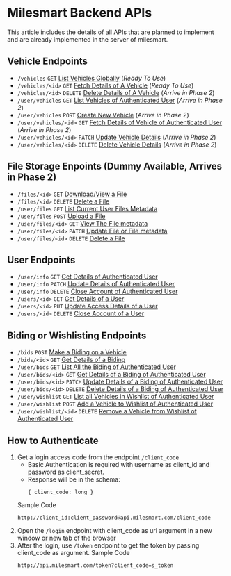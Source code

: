 # Milesmart Backend APIs
This article includes the details of all APIs that are planned to implement and are already implemented in the server of milesmart.
## Vehicle Endpoints
- `/vehicles` `GET` [List Vehicles Globally](Docs/Vehicles/QUERY.md) (*Ready To Use*)
- `/vehicles/<id>` `GET` [Fetch Details of A Vehicle](Docs/Vehicles/GET.md) (*Ready To Use*)
- `/vehicles/<id>` `DELETE` [Delete Details of A Vehicle](Docs/Vehicles/DELETE.md) (*Arrive in Phase 2*)
- `/user/vehicles` `GET` [List Vehicles of Authenticated User](Docs/User/Vehicles/QUERY.md) (*Arrive in Phase 2*)
- `/user/vehicles` `POST` [Create New Vehicle](Docs/User/Vehicles/POST.md) (*Arrive in Phase 2*)
- `/user/vehicles/<id>` `GET` [Fetch Details of Vehicle of Authenticated User](Docs/User/Vehicles/GET.md) (*Arrive in Phase 2*)
- `/user/vehicles/<id>` `PATCH` [Update Vehicle Details](Docs/User/Vehicles/PATCH.md) (*Arrive in Phase 2*)
- `/user/vehicles/<id>` `DELETE` [Delete Vehicle Details](Docs/User/Vehicles/DELETE.md) (*Arrive in Phase 2*)

## File Storage Enpoints (Dummy Available, Arrives in Phase 2)
- `/files/<id>` `GET` [Download/View a File](Docs/Files/GET.md)
- `/files/<id>` `DELETE` [Delete a File](Docs/Files/DELETE.md)
- `/user/files` `GET` [List Current User Files Metadata](Docs/User/Files/QUERY.md)
- `/user/files` `POST` [Upload a File](Docs/User/Files/POST.md)
- `/user/files/<id>` `GET` [View The File metadata](Docs/User/Files/GET.md)
- `/user/files/<id>` `PATCH` [Update File or File metadata](Docs/User/Files/PATCH.md)
- `/user/files/<id>` `DELETE` [Delete a File](Docs/User/Files/DELETE.md)
## User Endpoints

- `/user/info` `GET` [Get Details of Authenticated User](Docs/GET.User.md)
- `/user/info` `PATCH` [Update Details of Authenticated User](Docs/PATCH.User.md)
- `/user/info` `DELETE` [Close Account of Authenticated User](Docs/DELETE.User.md)
- `/users/<id>` `GET` [Get Details of a User](Docs/GET.User.md)
- `/users/<id>` `PUT` [Update Access Details of a User](Docs/PATCH.User.md)
- `/users/<id>` `DELETE` [Close Account of a User](Docs/DELETE.User.md)

## Biding or Wishlisting Endpoints
- `/bids` `POST` [Make a Biding on a Vehicle](Docs/POST.Bids.md)
- `/bids/<id>` `GET` [Get Details of a Biding](Docs/GET.Bid.md)
- `/user/bids` `GET` [List All the Biding of Authenticated User](Docs/user/GET.Bids.md)
- `/user/bids/<id>` `GET` [Get Details of a Biding of Authenticated User](Docs/GET.Bid.md)
- `/user/bids/<id>` `PATCH` [Update Details of a Biding of Authenticated User](Docs/PATCH.Bid.md)
- `/user/bids/<id>` `DELETE` [Delete Details of a Biding of Authenticated User](Docs/DELETE.Bid.md)
- `/user/wishlist` `GET` [List all Vehicles in Wishlist of Authenticated User](Docs/User/GET.Wishlist.md)
- `/user/wishlist` `POST` [Add a Vehicle to Wishlist of Authenticated User](Docs/User/POST.Wishlist.md)
- `/user/wishlist/<id>` `DELETE` [Remove a Vehicle from Wishlist of Authenticated User](Docs/User/DELETE.Wishlist.md)

## How to Authenticate

1. Get a login access code from the endpoint `/client_code`
    - Basic Authentication is required with username as client_id and password as client_secret.
    - Response will be in the schema:
        ```
        { client_code: long }
        ```
    Sample Code
    ```
    http://client_id:client_password@api.milesmart.com/client_code
    ```
2. Open the `/login` endpoint with client_code as url argument in a new window or new tab of the browser
3. After the login, use `/token` endpoint to get the token by passing client_code as argument.
    Sample Code
    ```
    http://api.milesmart.com/token?client_code=s_token
    ```